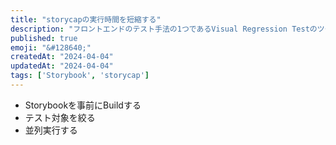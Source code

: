 ```yaml
---
title: "storycapの実行時間を短縮する"
description: "フロントエンドのテスト手法の1つであるVisual Regression Testのツールであるstorycapの実行時間を短縮するための情報についてまとめる。"
published: true
emoji: "&#128640;"
createdAt: "2024-04-04"
updatedAt: "2024-04-04"
tags: ['Storybook', 'storycap']
---
```


- Storybookを事前にBuildする
- テスト対象を絞る
- 並列実行する